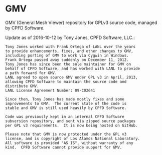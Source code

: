 # GMV
GMV (General Mesh Viewer) repository for GPLv3 source code, managed by CPFD Software.

Update as of 2016-10-12 by Tony Jones, CPFD Software, LLC.: 
 
    Tony Jones worked with Frank Ortega of LANL over the years 
    to provide enhancements, fixes, and other changes to GMV, 
    including porting of GMV to work via Cygwin in Windows.   
    Frank Ortega passed away suddenly on December 11, 2012.   
    Tony Jones has since been the sole maintainer for GMV on  
    behalf of CPFD Software, and has worked with LANL to provide  
    a path forward for GMV. 
    LANL agreed to open source GMV under GPL v3 in April, 2013, 
    allowing CPFD Software to maintain the source code and  
    distribute GMV. 
    LANL License Agreement Number: 09-C02641 
     
    Since then, Tony Jones has made mostly fixes and some 
    improvements to GMV.  The current state of the code is  
    stable and GMV is still used heavily by CPFD Software. 
 
    Code was previously kept in an internal CPFD Software  
    subversion repository, and sent via zipped source packages 
    per GPL v3 requirements.  It is now being hosted on GitHub. 
     
    Please note that GMV is now protected under the GPL v3  
    license, and is copyright of Los Alamos National Laboratory.   
    All software is provided "AS IS", without warranty of any  
    kind.  CPFD Software cannot provide support for GMV. 
